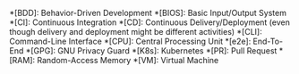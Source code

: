 <!--
SPDX-FileCopyrightText: © 2024 Siemens Healthcare GmbH
SPDX-License-Identifier: MIT
-->

*[BDD]: Behavior-Driven Development
*[BIOS]: Basic Input/Output System
*[CI]: Continuous Integration
*[CD]: Continuous Delivery/Deployment (even though delivery and deployment might be different activities)
*[CLI]: Command-Line Interface
*[CPU]: Central Processing Unit
*[e2e]: End-To-End
*[GPG]: GNU Privacy Guard
*[K8s]: Kubernetes
*[PR]: Pull Request
*[RAM]: Random-Access Memory
*[VM]: Virtual Machine